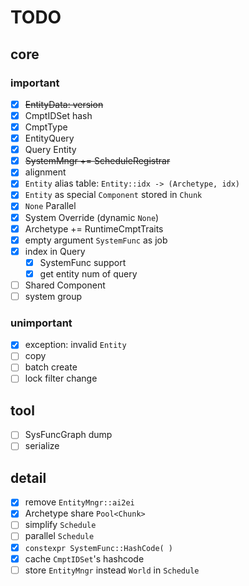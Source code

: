 # TODO

## core

### important

- [x] ~~EntityData: version~~
- [x] CmptIDSet hash
- [x] CmptType
- [x] EntityQuery
- [x] Query Entity
- [x] ~~SystemMngr += ScheduleRegistrar~~
- [x] alignment
- [x] `Entity` alias table: `Entity::idx -> (Archetype, idx)`
- [x] `Entity` as special `Component` stored in `Chunk`
- [x] `None` Parallel
- [x] System Override (dynamic `None`)
- [x] Archetype += RuntimeCmptTraits
- [x] empty argument `SystemFunc` as job
- [x] index in Query
    - [x] SystemFunc support
    - [x] get entity num of query
- [ ] Shared Component
- [ ] system group

### unimportant

- [x] exception: invalid `Entity`
- [ ] copy
- [ ] batch create
- [ ] lock filter change

## tool

- [ ] SysFuncGraph dump
- [ ] serialize

## detail

- [x] remove `EntityMngr::ai2ei`
- [x] Archetype share `Pool<Chunk>`
- [ ] simplify `Schedule`
- [ ] parallel `Schedule`
- [x] `constexpr SystemFunc::HashCode( )`
- [x] cache `CmptIDSet`'s hashcode
- [ ] store `EntityMngr` instead `World` in `Schedule` 